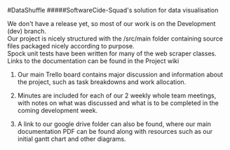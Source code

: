 #DataShuffle
#####SoftwareCide-Squad's solution for data visualisation

We don't have a release yet, so most of our work is on the Development (dev) branch.  
Our project is nicely structured with the /src/main folder containing source files
 packaged nicely according to purpose.   
Spock unit tests have been written for many of the web scraper classes.  
Links to the documentation can be found in the Project wiki

1. Our main Trello board contains major discussion and information about the project, such
 as task breakdowns and work allocation.
 
1. Minutes are included for each of our 2 weekly whole team meetings, with notes on what
 was discussed and what is to be completed in the coming development week. 
 
1. A link to our google drive folder can also be found, where our main documentation PDF can
 be found along with resources such as our initial gantt chart and other diagrams.

 
